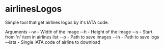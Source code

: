 # airlinesLogos
Simple tool that get airlines logos by it's IATA code.

Arguments
--w - Width of the image
--h - Height of the image
--s - Start from 'n' item in airlines list
--p - Path to save images
--ln - Path to save logs
--iata - Single IATA code of airline to download
